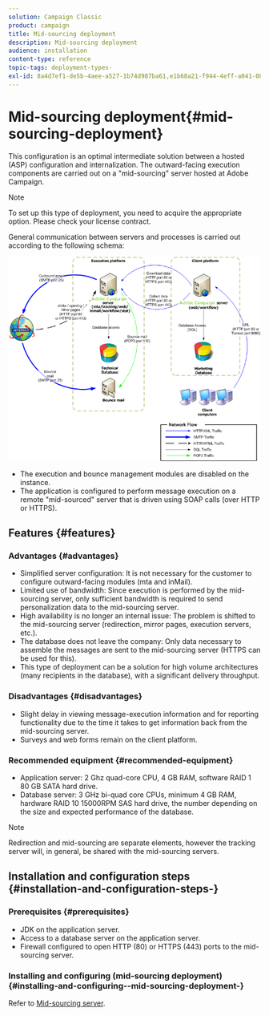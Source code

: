 ```yaml
---
solution: Campaign Classic
product: campaign
title: Mid-sourcing deployment
description: Mid-sourcing deployment
audience: installation
content-type: reference
topic-tags: deployment-types-
exl-id: 8a4d7ef1-de5b-4aee-a527-1b74d987ba61,e1b68a21-f944-4eff-a041-08d2ac21d6e0
---
```

# Mid-sourcing deployment{#mid-sourcing-deployment}

This configuration is an optimal intermediate solution between a hosted (ASP) configuration and internalization. The outward-facing execution components are carried out on a "mid-sourcing" server hosted at Adobe Campaign.

>[!NOTE]
>
>To set up this type of deployment, you need to acquire the appropriate option. Please check your license contract.

General communication between servers and processes is carried out according to the following schema:

![](assets/s_ncs_install_midsourcing.png)

* The execution and bounce management modules are disabled on the instance.
* The application is configured to perform message execution on a remote "mid-sourced" server that is driven using SOAP calls (over HTTP or HTTPS).

## Features {#features}

### Advantages {#advantages}

* Simplified server configuration: It is not necessary for the customer to configure outward-facing modules (mta and inMail).
* Limited use of bandwidth: Since execution is performed by the mid-sourcing server, only sufficient bandwidth is required to send personalization data to the mid-sourcing server.
* High availability is no longer an internal issue: The problem is shifted to the mid-sourcing server (redirection, mirror pages, execution servers, etc.).
* The database does not leave the company: Only data necessary to assemble the messages are sent to the mid-sourcing server (HTTPS can be used for this).
* This type of deployment can be a solution for high volume architectures (many recipients in the database), with a significant delivery throughput.

### Disadvantages {#disadvantages}

* Slight delay in viewing message-execution information and for reporting functionality due to the time it takes to get information back from the mid-sourcing server.
* Surveys and web forms remain on the client platform.

### Recommended equipment {#recommended-equipment}

* Application server: 2 Ghz quad-core CPU, 4 GB RAM, software RAID 1 80 GB SATA hard drive.
* Database server: 3 GHz bi-quad core CPUs, minimum 4 GB RAM, hardware RAID 10 15000RPM SAS hard drive, the number depending on the size and expected performance of the database.

>[!NOTE]
>
>Redirection and mid-sourcing are separate elements, however the tracking server will, in general, be shared with the mid-sourcing servers.

## Installation and configuration steps {#installation-and-configuration-steps-}

### Prerequisites {#prerequisites}

* JDK on the application server.
* Access to a database server on the application server.
* Firewall configured to open HTTP (80) or HTTPS (443) ports to the mid-sourcing server.

### Installing and configuring (mid-sourcing deployment) {#installing-and-configuring--mid-sourcing-deployment-}

Refer to [Mid-sourcing server](../../installation/using/mid-sourcing-server.md).
